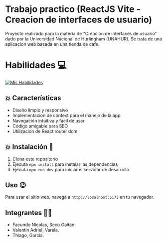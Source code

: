 # Trabajo practico (ReactJS Vite - Creacion de interfaces de usuario)

<!-- ![Imagen de Portafolio](https://firebasestorage.googleapis.com/v0/b/portafolio-web-49f55.appspot.com/o/miniaturasProyectos%2FproyectoReactjs.png?alt=media&token=0608af7a-5ead-4c33-bfc2-e5dc6e3edaaa) -->

Proyecto realizado para la materia de "Creacion de interfaces de usuario" dado por la Universidad Nacional de Hurlingham (UNAHUR), Se trata de una aplicacion web basada en una tienda de cafe.

# Habilidades :computer:

[![Mis Habilidades](https://skillicons.dev/icons?i=react,html,css,js,vite,tailwindcss,git,github,vercel,vscode)](https://skillicons.dev)

## :collision: Características

- Diseño limpio y responsivo
- Implementacion de context para el manejo de la app
- Navegación intuitiva y fácil de usar
- Código amigable para SEO
- Utilizacion de React router dom

## :collision: Instalación :rocket:

1. Clona este repositorio
2. Ejecuta `npm install` para instalar las dependencias
3. Ejecuta `npm run dev` para iniciar el servidor de desarrollo

## Uso :wink:

Para usar el sitio web, navega a `http://localhost:5173` en tu navegador.

## Integrantes 👨‍💻
- Facundo Nicolas, Seco Gaitan.
- Valentin Adriel, Varela.
- Thiago, Garcia.